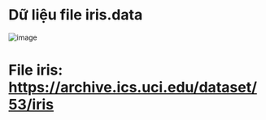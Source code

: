 # Dữ liệu file iris.data
![image](https://github.com/user-attachments/assets/f6664de5-e1fb-404b-91d6-e75aeea960a3)


# File iris: https://archive.ics.uci.edu/dataset/53/iris

